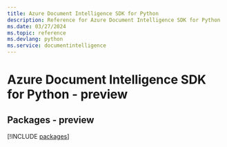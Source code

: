 ```yaml
---
title: Azure Document Intelligence SDK for Python
description: Reference for Azure Document Intelligence SDK for Python
ms.date: 03/27/2024
ms.topic: reference
ms.devlang: python
ms.service: documentintelligence
---
```

# Azure Document Intelligence SDK for Python - preview
## Packages - preview
[!INCLUDE [packages](document-intelligence-index.md)]